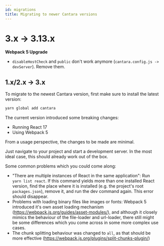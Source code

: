 ```yaml
---
id: migrations
title: Migrating to newer Cantara versions
---
```


# 3.x -> 3.13.x

**Webpack 5 Upgrade**

- `disableHostCheck` and `public` don't work anymore (`cantara.config.js -> devServer`). Remove them.

## 1.x/2.x -> 3.x

To migrate to the newest Cantara version, first make sure to install the latest version:

```bash
yarn global add cantara
```

The current version introduced some breaking changes:

- Running React 17
- Using Webpack 5

From a usage perspective, the changes to be made are minimal.

Just navigate to your project and start a development server.
In the most ideal case, this should already work out of the box.

Some common problems which you could come along:

- "There are multiple instances of React in the same application": Run `yarn list react`. If this command yields more than one installed React version, find the place where it is installed (e.g. the project's root `packages.json`), remove it, and run the dev command again. This error should disappear.
- Problems with loading binary files like images or fonts: Webpack 5 introduced it's own asset loading mechanism (https://webpack.js.org/guides/asset-modules/), and although it closely mimics the behaviour of the file-loader and url-loader, there still might be some differences which you come across in some more complex use cases.
- The chunk splitting behaviour was changed to `all`, as that should be more effective (https://webpack.js.org/plugins/split-chunks-plugin/)
